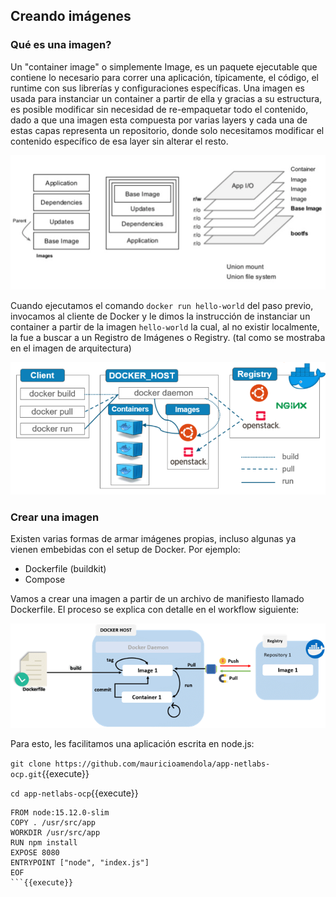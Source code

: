## Creando imágenes

### Qué es una imagen?

Un "container image" o simplemente Image, es un paquete ejecutable que contiene lo necesario para correr una aplicación, típicamente, el código, el runtime con sus librerías y configuraciones específicas. Una imagen es usada para instanciar un container a partir de ella y gracias a su estructura, es posible modificar sin necesidad de re-empaquetar todo el contenido, dado a que una imagen esta compuesta por varias layers y cada una de estas capas representa un repositorio, donde solo necesitamos modificar el contenido específico de esa layer sin alterar el resto.  

![docker image](./assets/docker-image.png)

Cuando ejecutamos el comando `docker run hello-world` del paso previo, invocamos al cliente de Docker y le dimos la instrucción de instanciar un container a partir de la imagen `hello-world` la cual, al no existir localmente, la fue a buscar a un Registro de Imágenes o Registry. (tal como se mostraba en el imagen de arquitectura)  

![Docker Architecture](./assets/docker-architecture.png)



### Crear una imagen

Existen varias formas de armar imágenes propias, incluso algunas ya vienen embebidas con el setup de Docker. Por ejemplo:  
* Dockerfile (buildkit)
* Compose  

Vamos a crear una imagen a partir de un archivo de manifiesto llamado Dockerfile. El proceso se explica con detalle en el workflow siguiente:  

![docker build](./assets/docker-workflow.png)

Para esto, les facilitamos una aplicación escrita en node.js:  

`git clone https://github.com/mauricioamendola/app-netlabs-ocp.git`{{execute}}

`cd app-netlabs-ocp`{{execute}}  

```cat <<EOF > Dockerfile
FROM node:15.12.0-slim
COPY . /usr/src/app
WORKDIR /usr/src/app
RUN npm install
EXPOSE 8080
ENTRYPOINT ["node", "index.js"]
EOF
```{{execute}}